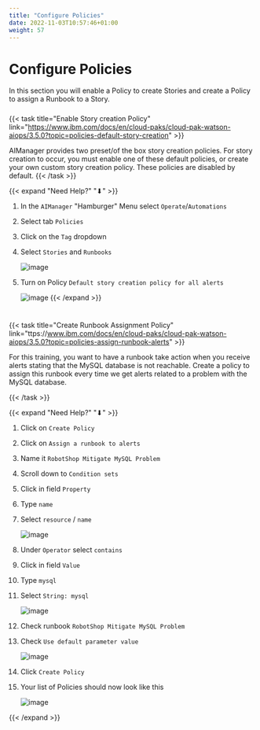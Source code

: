 ```yaml
---
title: "Configure Policies"
date: 2022-11-03T10:57:46+01:00
weight: 57
---
```


# Configure Policies

In this section you will enable a Policy to create Stories and create a Policy to assign a Runbook to a Story.

###

{{< task title="Enable Story creation Policy" link="https://www.ibm.com/docs/en/cloud-paks/cloud-pak-watson-aiops/3.5.0?topic=policies-default-story-creation" >}}



AIManager provides two preset/of the box story creation policies. For story creation to occur, you must enable one of these default policies, or create your own custom story creation policy. These policies are disabled by default.
{{< /task >}}


{{< expand "Need Help?" "⬇" >}}




1. In the `AIManager` "Hamburger" Menu select `Operate`/`Automations`
1. Select tab `Policies`
1. Click on the `Tag` dropdown
1. Select `Stories` and `Runbooks`

	![image](/cp4waiops-training/pics/33_policy.png)

1. Turn on Policy `Default story creation policy for all alerts` 

	![image](/cp4waiops-training/pics/34_policy.png)
{{< /expand >}}

#


{{< task title="Create Runbook Assignment Policy" link="ttps://www.ibm.com/docs/en/cloud-paks/cloud-pak-watson-aiops/3.5.0?topic=policies-assign-runbook-alerts" >}}



For this training, you want to have a runbook take action when you receive alerts stating that the MySQL database is not reachable. 
Create a policy to assign this runbook every time we get alerts related to a problem with the MySQL database.



{{< /task >}}

{{< expand "Need Help?" "⬇" >}}





1. Click on `Create Policy`
1. Click on `Assign a runbook to alerts`
1. Name it `RobotShop Mitigate MySQL Problem`
1. Scroll down to `Condition sets`
1. Click in field  `Property`
1. Type `name`
1. Select `resource` / `name`

	![image](/cp4waiops-training/pics/35_runbook.png)

1. Under `Operator` select `contains`
1. Click in field  `Value`
1. Type `mysql`
1. Select `String: mysql`

	![image](/cp4waiops-training/pics/36_runbook.png)


1. Check runbook `RobotShop Mitigate MySQL Problem`
1. Check `Use default parameter value`


	![image](/cp4waiops-training/pics/37_runbook.png)

1. Click `Create Policy`

1. Your list of Policies should now look like this

	![image](/cp4waiops-training/pics/38_runbook.png)


{{< /expand >}}